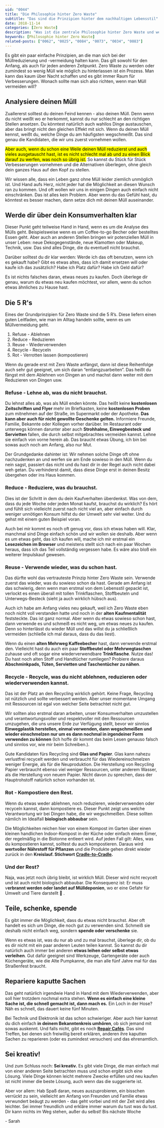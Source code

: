 ```yaml
---
uid: "0044"
title: "Die Philosophie hinter Zero Waste"
subtitle: "Das sind die Prinzipien hinter dem nachhaltigen Lebensstil"
date: 2018-11-14
categories: [Zero Waste]
description: "Was ist die zentrale Philosophie hinter Zero Waste und welche Prinzipien solltest du verfolgen, wenn dir dieser Lebensstsil wichtig ist? Ich verrate es dir!"
keywords: [Philosophie hinter Zero Waste]
related-posts: ["0062", "0025", "0084", "0073", "0034", "0083"]
---
```

Es gibt ein paar einfache Prinzipien, an die man sich bei der Müllreduzierung und -vermeidung halten kann. Das gilt sowohl für den Anfang, als auch für jeden anderen Zeitpunkt. Zero Waste zu werden oder zumindest so wenig Müll wie möglich zu hinterlassen ist ein Prozess. Man kann das kaum über Nacht schaffen und es gibt immer Raum für Verbesserungen. Wonach sollte man sich also richten, wenn man Müll vermeiden will?

## Analysiere deinen Müll
Zuallererst solltest du deinen Feind kennen - also deinen Müll. Denn wenn du nicht weißt wo er herkommt, kannst du nur schlecht an den richtigen Stellen ansetzen. Du könntest natürlich auch wahllos Dinge austauschen, aber das bringt nicht den gleichen Effekt mit sich. Wenn du deinen Müll kennst, weißt du, welche Dinge du am häufigsten wegschmeißt. Das sind genau die Kandidaten, die wir uns zuerst vornehmen wollen.

<mark>Aber auch, wenn du schon eine Weile deinen Müll reduzierst und auch vieles ausgetauscht hast, ist es nicht schlecht mal ab und zu einen Blick darauf zu werfen, was noch so übrig ist.</mark> So kannst du Stück für Stück Verbesserungen vornehmen und die Alternativen überlegen, ohne gleich dein ganzes Haus auf den Kopf zu stellen.

Wir wissen alle, dass ein Leben ganz ohne Müll leider ziemlich unmöglich ist. Und Hand aufs Herz, nicht jeder hat die Möglichkeit an diesen Wunsch ran zu kommen. Und oft wollen wir uns in einigen Dingen auch einfach nicht einschränken. Das ist alles kein Problem. Aber wenn du das Gefühl hast, du könntest es besser machen, dann setze dich mit deinen Müll auseinander.

## Werde dir über dein Konsum&shy;verhalten klar
Dieser Punkt geht teilweise Hand in Hand, wenn es um die Analyse des Mülls geht. Beispielsweise wenn es um Coffee-to-go Becher oder bestelltes Essen geht. Aber auch an anderen Stellen bringen wir potenziellen Müll in unser Leben: neue Dekogegenstände, neue Klamotten oder Makeup, Technik, usw. Das sind alles Dinge, die du eventuell nicht brauchst.

Darüber solltest du dir klar werden: Werde ich das oft benutzen, wenn ich es gekauft habe? Gibt es etwas altes, dass ich damit ersetzen will oder kaufe ich das zusätzlich? Habe ich Platz dafür? Habe ich Geld dafür?

Es ist nichts falsches daran, etwas neues zu kaufen. Doch überlege dir genau, warum du etwas neu kaufen möchtest, vor allem, wenn du schon etwas ähnliches zu Hause hast.

## Die 5 R's
Eines der Grundprinzipien für Zero Waste sind die 5 R’s. Diese liefern einen guten Leitfaden, wie man im Alltag handeln sollte, wenn es um Müllvermeidung geht.

  1. Refuse - Ablehnen
  2. Reduce - Reduzieren
  3. Reuse - Wiederverwenden
  4. Recycle - Recyceln
  5. Rot - Verrotten lassen (kompostieren)

Wenn du gerade erst mit Zero Waste anfängst, dann ist diese Reihenfolge auch sehr gut geeignet, um sich daran “entlangzuarbeiten”. Das heißt du fängst mit dem Ablehnen von Dingen an und machst dann weiter mit dem Reduzieren von Dingen usw.

### Refuse - Lehne ab, was du nicht brauchst.
Du lehnst alles ab, was als Müll enden könnte. Das heißt keine **kostenlosen Zeitschriften und Flyer** mehr im Briefkasten, keine **kostenlosen Proben** zum mitnehmen auf der Straße, im Supermarkt oder der Apotheke. **Das kann aber auch für nicht gewollte Geschenke gelten.** Informiere Freunde, Familie, Bekannte oder Kollegen vorher darüber. Im Restaurant oder unterwegs können darunter aber auch **Strohhalme, Einwegbesteck und Servietten** fallen, die durch selbst mitgebrachtes vermeiden kannst. Lehne sie einfach von vorne herein ab. Das braucht etwas Übung, ich bin bei sowas auch noch am Anfang, also nur Mut.

Der Grundgedanke dahinter ist: Wir nehmen solche Dinge oft ohne nachzudenken an und werfen sie am Ende sowieso in den Müll. Wenn du nein sagst, passiert das nicht und du hast dir in der Regel auch nicht dabei weh getan. Du verhinderst damit, dass diese Dinge erst in deinen Besitz übergehen oder ins Haus kommen.

### Reduce - Reduziere, was du brauchst.
Dies ist der Schritt in dem du dein Kaufverhalten überdenkst. Was von dem, dass du jede Woche oder jeden Monat kaufst, brauchst du wirklich? Es hört und fühlt sich vielleicht zuerst nach nicht viel an, aber einfach durch weniger unnötigen Konsum hilfst du der Umwelt sehr viel weiter. Und du gehst mit einem guten Beispiel voran.

Auch bei mir kommt es noch oft genug vor, dass ich etwas haben will. Klar, manchmal sind Dinge einfach schön und wir wollen sie deshalb. Aber wenn es um etwas geht, das ich kaufen will, mache ich mir erstmal ein **Lesezeichen im Browser** und meistens stellt sich nach ein paar Wochen heraus, dass ich das Teil vollständig vergessen habe. Es wäre also bloß ein weiterer Impulskauf gewesen.

### Reuse - Verwende wieder, was du schon hast.
Das dürfte wohl das vertrauteste Prinzip hinter Zero Waste sein. Verwende zuerst das wieder, was du sowieso schon da hast. Gerade am Anfang ist das schwierig, denn wenn man erstmal von dem Lebensstil gepackt ist, verlockt es einen überall mit tollen Trinkflaschen, Stoffbeuteln und Unterwegs-Besteck (sieht ja auch wirklich hübsch aus).

Auch ich habe am Anfang vieles neu gekauft, weil ich Zero Waste eben noch nicht voll verstanden hatte und noch in der **alten Kaufmentalität** feststeckte. Das ist ganz normal. Aber wenn du etwas sowieso schon hast, dann verwende es und schmeiß es nicht weg, um etwas neues zu kaufen. Denn so hinterlässt du wieder Müll und das willst du ja schließlich vermeiden (schließe ich mal daraus, dass du das liest).

Wenn du einen **alten Mehrweg Kaffeebecher** hast, dann verwende erstmal den. Vielleicht hast du auch ein paar **Stoffbeutel oder Mehrwegtaschen** zuhause und oft sogar eine wiederverwendbare **Trinkflasche**. Nutze das! Du hast noch alten Stoff und Handtücher rumliegen? Probiere daraus **Abschminkpads, Tüten, Servietten und Taschentücher zu nähen**.

### Recycle - Recycle, was du nicht ablehnen, reduzieren oder wiederverwenden kannst.
Das ist der Platz an den Recycling wirklich gehört. Keine Frage, Recycling ist nützlich und sollte verbessert werden. Aber unser momentane Umgang mit Ressourcen ist egal von welcher Seite betrachtet nicht gut.

Wir sollten also erstmal daran arbeiten, unser Konsumverhalten umzustellen und verantwortungsvoller und respektvoller mit den Ressourcen umzugehen, die uns unsere Erde zur Verfügung stellt, bevor wir sinnlos **Einwegplastik herstellen, einmal verwenden, dann wegschmeißen und wieder einschmelzen nur um es dann nochmal in irgendeiner Form verwenden zu können** (Ich hoffe dir kommt das beim Lesen genauso falsch und sinnlos vor, wie mir beim Schreiben.).

Gute Kandidaten fürs Recycling sind **Glas und Papier**. Glas kann nahezu verlustfrei recycelt werden und verbraucht für das Wiedereinschmelzen weniger Energie, als für die Neuproduktion. Die Herstellung von Recycling Papier verbraucht ebenso viel weniger Ressourcen, unter anderem Wasser, als die Herstellung von neuem Papier. Nicht davon zu sprechen, dass der Hauptrohstoff natürlich schon vorhanden ist.

### Rot - Kompostiere den Rest.
Wenn du etwas weder ablehnen, noch reduzieren, wiederverwenden oder recyceln kannst, dann kompostiere es. Dieser Punkt zeigt uns welche Verantwortung wir bei Dingen habe, die wir wegschmeißen. Diese sollten nämlich im Idealfall **biologisch abbaubar** sein.

Die Möglichkeiten reichen hier von einem Kompost im Garten über einen kleinen handlichen Indoor-Kompost in der Küche oder einfach einem Eimer, der regelmäßig in die Biotonne entleert wird. Auf jeden Fall gilt: Alles, was du kompostieren kannst, solltest du auch kompostieren. Daraus wird **wertvoller Nährstoff für Pflanzen** und die Produkte gehen direkt wieder zurück in den **Kreislauf. Stichwort** [**Cradle-to-Cradle**](https://de.wikipedia.org/wiki/Cradle_to_Cradle)**.**

### Und der Rest?
Naja, was jetzt noch übrig bleibt, ist wirklich Müll. Dieser wird nicht recycelt und ist auch nicht biologisch abbaubar. Die Konsequenz ist: Er muss v**erbrannt werden oder landet auf Mülldeponien**, wo er eine Gefahr für Umwelt und Tiere darstellt 🙁 .

## Teile, schenke, spende
Es gibt immer die Möglichkeit, dass du etwas nicht brauchst. Aber oft handelt es sich um Dinge, die noch gut zu verwenden sind. Schmeiß sie deshalb nicht einfach weg, sondern **spende oder verschenke** sie.

Wenn es etwas ist, was du nur ab und zu mal brauchst, überlege dir, ob du es dir nicht mit ein paar anderen Leuten teilen kannst. So kannst du dir natürlich auch immer bei anderen **etwas leihen oder selbst etwas verleihen**. Gut dafür geeignet sind Werkzeuge, Gartengeräte oder auch Küchengeräte, wie die Alte Pumpkanne, die man alle fünf Jahre mal für das Straßenfest braucht.

## Repariere kaputte Sachen
Das geht natürlich irgendwie Hand in Hand mit dem Wiederverwenden, aber soll hier trotzdem nochmal extra stehen. **Wenn es einfach eine kleine Sache ist, die schnell gemacht ist, dann mach es.** Ein Loch in der Hose? Näh es schnell, das dauert keine fünf Minuten.

Bei Technik und Elektronik ist das schon schwieriger. Aber auch hier kannst du dich einfach **in deinem Bekanntenkreis umhören**, ob sich jemand mit sowas auskennt. Und falls nicht, gibt es noch [**Repair Cafés**](https://repaircafe.org/de/). Das sind Treffen, bei denen sich freiwillig bereit erklären, anderen ihre kaputten Sachen zu reparieren (oder es zumindest versuchen) und das ehrenamtlich.

## Sei kreativ!
Und zum Schluss noch: **Sei kreativ.** Es gibt viele Dinge, die man einfach mal von einer anderen Seite betrachten muss und schon ergibt sich eine Lösung. Viele Dinge können leicht mehrere Zwecke erfüllen und neu kaufen ist nicht immer die beste Lösung, auch wenn das die suggerierte ist.

Aber vor allem: Hab Spaß daran, neues auszuprobieren, ein bisschen verrückt zu sein, vielleicht am Anfang von Freunden und Familie etwas verwundert beäugt zu werden - das geht vorbei und mit der Zeit wird alles leichter. Sei immer freundlich und erkläre immer warum du tust was du tust. Dir kann nichts im Weg stehen, außer du selbst! Bis nächste Woche

\- Sarah
